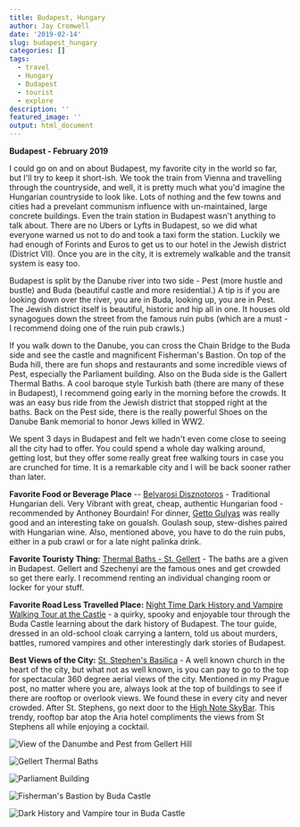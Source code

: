 ```yaml
---
title: Budapest, Hungary
author: Jay Cromwell
date: '2019-02-14'
slug: budapest_hungary
categories: []
tags:
  - travel
  - Hungary
  - Budapest
  - tourist
  - explore
description: ''
featured_image: ''
output: html_document
---
```



**Budapest - February 2019**

I could go on and on about Budapest, my favorite city in the world so far, but I'll try to keep it short-ish. We took the train from Vienna and travelling through the countryside, and well, it is pretty much what you'd imagine the Hungarian countryside to look like. Lots of nothing and the few towns and cities had a prevelant communism influence with un-maintained, large concrete buildings. Even the train station in Budapest wasn't anything to talk about. There are no Ubers or Lyfts in Budapest, so we did what everyone warned us not to do and took a taxi form the station. Luckily we had enough of Forints and Euros to get us to our hotel in the Jewish district (District VII). Once you are in the city, it is extremely walkable and the transit system is easy too. 

Budapest is split by the Danube river into two side - Pest (more hustle and bustle) and Buda (beautiful castle and more residential.) A tip is if you are looking down over the river, you are in Buda, looking up, you are in Pest. The Jewish district itself is beautiful, historic and hip all in one. It houses old synagogues down the street from the famous ruin pubs (which are a must - I recommend doing one of the ruin pub crawls.)

If you walk down to the Danube, you can cross the Chain Bridge to the Buda side and see the castle and magnificent Fisherman's Bastion. On top of the Buda hill, there are fun shops and restaurants and some incredible views of Pest, especially the Parliament building. Also on the Buda side is the Gallert Thermal Baths. A cool baroque style Turkish bath (there are many of these in Budapest), I recommend going early in the morning before the crowds. It was an easy bus ride from the Jewish district that stopped right at the baths. Back on the Pest side, there is the really powerful Shoes on the Danube Bank memorial to honor Jews killed in WW2. 

We spent 3 days in Budapest and felt we hadn't even come close to seeing all the city had to offer. You could spend a whole day walking around, getting lost, but they offer some really great free walking tours in case you are crunched for time. It is a remarkable city and I will be back sooner rather than later.


**Favorite Food or Beverage Place** -- [Belvarosi Disznotoros](https://www.tripadvisor.com/Restaurant_Review-g274887-d3431796-Reviews-Belvarosi_Disznotoros_Karolyi_Mihaly_utca-Budapest_Central_Hungary.html) - Traditional Hungarian deli. Very Vibrant with great, cheap, authentic Hungarian food - recommended by Anthoney Bourdain! For dinner, [Getto Gulyas](https://www.tripadvisor.com/Restaurant_Review-g274887-d9856765-Reviews-Getto_Gulyas-Budapest_Central_Hungary.html) was really good and an interesting take on goualsh. Goulash soup, stew-dishes paired with Hungarian wine. Also, mentioned above, you have to do the ruin pubs, either in a pub crawl or for a late night palinka drink. 

**Favorite Touristy Thing:**  [Thermal Baths - St. Gellert](https://www.tripadvisor.com/Attraction_Review-g274887-d279412-Reviews-St_Gellert_Thermal_Bath_and_Swimming_Pool-Budapest_Central_Hungary.html) - The baths are a given in Budapest. Gellert and Szechenyi are the famous ones and get crowded so get there early. I recommend renting an individual changing room or locker for your stuff.

**Favorite Road Less Travelled Place:**  [Night Time Dark History and Vampire Walking Tour at the Castle](https://www.tripadvisor.com/AttractionProductReview-g274887-d17162384-Budapest_Night_Time_Dark_History_and_Vampire_Walking_Tour_at_the_Castle-Budapest_C.html) - a quirky, spooky and enjoyable tour through the Buda Castle learning about the dark history of Budapest. The tour guide, dressed in an old-school cloak carrying a lantern, told us about murders, battles, rumored vampires and other interestingly dark stories of Budapest.

**Best Views of the City:** [St. Stephen's Basilica](https://www.tripadvisor.com/Attraction_Review-g274887-d276822-Reviews-St_Stephen_s_Basilica_Szent_Istvan_Bazilika-Budapest_Central_Hungary.html) - A well known church in the heart of the city, but what not as well known, is you can pay to go to the top for spectacular 360 degree aerial views of the city. Mentioned in my Prague post, no matter where you are, always look at the top of buildings to see if there are rooftop or overlook views. We found these in every city and never crowded. After St. Stephens, go next door to the [High Note SkyBar](https://www.tripadvisor.com/Restaurant_Review-g274887-d8528872-Reviews-High_Note_SkyBar-Budapest_Central_Hungary.html). This trendy, rooftop bar atop the Aria hotel compliments the views from St Stephens all while enjoying a cocktail.


![View of the Danumbe and Pest from Gellert Hill](/images/budapest_city_view.JPG)

![Gellert Thermal Baths](/images/budapest_baths.JPG)

![Parliament Building](/images/budapest_parliament.JPG)

![Fisherman's Bastion by Buda Castle](/images/budapest_bastion.JPG)

![Dark History and Vampire tour in Buda Castle](/images/budapest_vampire_tour.JPG)


